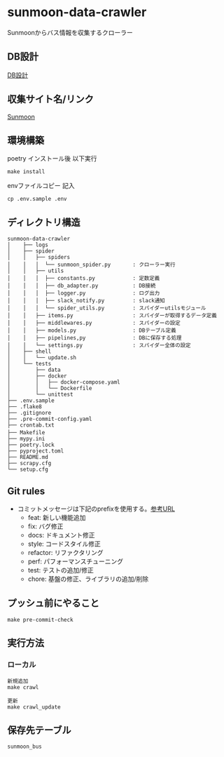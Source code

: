 # sunmoon-data-crawler

Sunmoonからバス情報を収集するクローラー

## DB設計
[DB設計](https://github.com/dumbled0re/sunmoon-data-crawler/blob/feature/spider_module/spider/models.py#L18)

## 収集サイト名/リンク
[Sunmoon](https://lily.sunmoon.ac.kr/MainDefault3.aspx)

## 環境構築
poetry インストール後 以下実行
```
make install
```
envファイルコピー 記入
```
cp .env.sample .env
```

## ディレクトリ構造

```
sunmoon-data-crawler
│    ├── logs
│    ├── spider
│    │   ├── spiders
│    │   │  └── sunmoon_spider.py       : クローラー実行
│    │   ├── utils
│    │   │  ├── constants.py            : 定数定義
│    │   │  ├── db_adapter.py           : DB接続
│    │   │  ├── logger.py               : ログ出力
│    │   │  ├── slack_notify.py         : slack通知
│    │   │  └── spider_utils.py         : スパイダーutilsモジュール
│    │   ├── items.py                   : スパイダーが取得するデータ定義
│    │   ├── middlewares.py             : スパイダーの設定
│    │   ├── models.py                  : DBテーブル定義
│    │   ├── pipelines,py               : DBに保存する処理
│    │   └── settings.py                : スパイダー全体の設定
│    ├── shell
│    │   └── update.sh
│    └── tests
│        ├── data
│        ├── docker
│        │   ├── docker-compose.yaml
│        │   └── Dockerfile
│        └── unittest
├── .env.sample
├── .flake8
├── .gitignore
├── .pre-commit-config.yaml
├── crontab.txt
├── Makefile　　　　　　　　　　
├── mypy.ini
├── poetry.lock
├── pyproject.toml
├── README.md
├── scrapy.cfg
└── setup.cfg
```

## Git rules
- コミットメッセージは下記のprefixを使用する。[参考URL](https://github.com/angular/angular.js/blob/master/DEVELOPERS.md#type)
    - feat: 新しい機能追加
    - fix: バグ修正
    - docs: ドキュメント修正
    - style: コードスタイル修正
    - refactor: リファクタリング
    - perf: パフォーマンスチューニング
    - test: テストの追加/修正
    - chore: 基盤の修正、ライブラリの追加/削除

## プッシュ前にやること
```
make pre-commit-check
```

## 実行方法
### ローカル
```
新規追加
make crawl
```

```
更新
make crawl_update
```

## 保存先テーブル
```
sunmoon_bus
```
